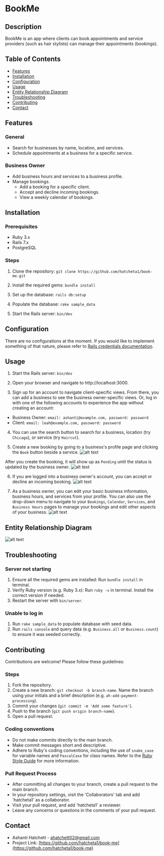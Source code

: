 # BookMe

## Description
BookMe is an app where clients can book appointments and service providers (such as hair stylists) can manage their appointments (bookings).

## Table of Contents
- [Features](#features)
- [Installation](#installation)
- [Configuration](#configuration)
- [Usage](#usage)
- [Entity Relationship Diagram](#entity-relationship-diagram)
- [Troubleshooting](#troubleshooting)
- [Contributing](#contributing)
- [Contact](#contact)

## Features
### General
- Search for businesses by name, location, and services.
- Schedule appointments at a business for a specific service.

### Business Owner
- Add business hours and services to a business profile.
- Manage bookings.
  - Add a booking for a specific client.
  - Accept and decline incoming bookings.
  - View a weekly calendar of bookings.

## Installation
### Prerequisites
- Ruby 3.x
- Rails 7.x
- PostgreSQL

### Steps
1. Clone the repository:
`git clone https://github.com/hatcheta1/book-me.git`

2. Install the required gems:
`bundle install`

3. Set up the database:
`rails db:setup`

4. Populate the database:
`rake sample_data`

5. Start the Rails server:
`bin/dev`

## Configuration
There are no configurations at the moment. If you would like to implement something of that nature, please refer to [Rails credentials documentation](https://edgeguides.rubyonrails.org/security.html).

## Usage
1. Start the Rails server:
`bin/dev`

2. Open your browser and navigate to http://localhost:3000.

3. Sign up for an account to navigate client-specific views. From there, you can add a business to see the business owner-specific views. Or, log in with one of the following accounts to experience the app without creating an account: 

- Business Owner: `email: ashanti@example.com, password: password`
- Client: `email: leah@example.com, password: password`

4. You can use the search button to search for a business, location (try `Chicago`), or service (try `Haircut`).

5. Create a new booking by going to a business's profile page and clicking the `Book` button beside a service.
  ![alt text](booking_as_client.png)

  After you create the booking, it will show up as `Pending` until the status is updated by the business owner.
  ![alt text](pending_booking_screenshot.png)

6. If you are logged into a business owner's account, you can accept or decline an incoming booking.
  ![alt text](accept_and_decline.png)

7. As a business owner, you can edit your basic business information, business hours, and services from your profile. You can also use the drop-down menu to navigate to your `Bookings`, `Calendar`, `Services`, and `Business Hours` pages to manage your bookings and edit other aspects of your business.
  ![alt text](business_profile.png)

## Entity Relationship Diagram
![alt text](book_me_erd.png)

## Troubleshooting
### Server not starting
1. Ensure all the required gems are installed: Run `bundle install` in terminal.
2. Verify Ruby version (e.g. Ruby 3.x): Run `ruby -v` in terminal. Install the correct version if needed.
3. Restart the server with `bin/server`.

### Unable to log in
1. Run `rake sample_data` to populate database with seed data.
2. Run `rails console` and query data (e.g. `Business.all` or `Business.count`) to ensure it was seeded correctly.

## Contributing
Contributions are welcome! Please follow these guidelines:

### Steps
1. Fork the repository.
2. Create a new branch: `git checkout -b branch-name`.
Name the branch using your initials and a brief description (e.g. `ah-add-payment-processing`).
3. Commit your changes (`git commit -m 'Add some feature'`).
4. Push to the branch (`git push origin branch-name`).
5. Open a pull request.

### Coding conventions
- Do not make commits directly to the main branch.
- Make commit messages short and descriptive.
- Adhere to Ruby's coding conventions, including the use of `snake_case` for variable names and `PascalCase` for class names. Refer to the [Ruby Style Guide](https://rubystyle.guide/#underscores-in-numerics) for more information.

### Pull Request Process
- After committing all changes to your branch, create a pull request to the main branch.
- In your repository settings, visit the 'Collaborators' tab and add 'hatcheta1' as a collaborator.
- Visit your pull request, and add 'hatcheta1' a reviewer.
- Leave any concerns or questions in the comments of your pull request.

## Contact
- Ashanti Hatchett - [ahatchett02@gmail.com](mailto:ahatchett02@gmail.com)
- Project Link: [https://github.com/hatcheta1/book-me](https://github.com/hatcheta1/book-me)
